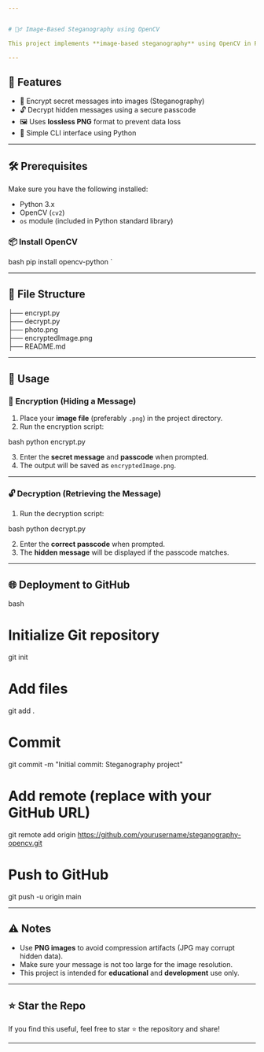 ```yaml
---


# 🕵‍♂ Image-Based Steganography using OpenCV

This project implements **image-based steganography** using OpenCV in Python. It allows users to **hide secret messages inside an image** and later **retrieve them with a passcode**.

---
```


## 🔐 Features

- 🔏 Encrypt secret messages into images (Steganography)
- 🔓 Decrypt hidden messages using a secure passcode
- 🖼 Uses **lossless PNG** format to prevent data loss
- 🧩 Simple CLI interface using Python

---

## 🛠 Prerequisites

Make sure you have the following installed:

- Python 3.x
- OpenCV (`cv2`)
- `os` module (included in Python standard library)

### 📦 Install OpenCV

bash
pip install opencv-python
`

---

## 📁 File Structure


├── encrypt.py              
├── decrypt.py              
├── photo.png               
├── encryptedImage.png      
├── README.md               


---

## 🚀 Usage

### 🔐 Encryption (Hiding a Message)

1. Place your **image file** (preferably `.png`) in the project directory.
2. Run the encryption script:

bash
python encrypt.py


3. Enter the **secret message** and **passcode** when prompted.
4. The output will be saved as `encryptedImage.png`.

---

### 🔓 Decryption (Retrieving the Message)

1. Run the decryption script:

bash
python decrypt.py


2. Enter the **correct passcode** when prompted.
3. The **hidden message** will be displayed if the passcode matches.

---

## 🌐 Deployment to GitHub

bash
# Initialize Git repository
git init

# Add files
git add .

# Commit
git commit -m "Initial commit: Steganography project"

# Add remote (replace with your GitHub URL)
git remote add origin https://github.com/yourusername/steganography-opencv.git

# Push to GitHub
git push -u origin main


---

## ⚠ Notes

* Use **PNG images** to avoid compression artifacts (JPG may corrupt hidden data).
* Make sure your message is not too large for the image resolution.
* This project is intended for **educational** and **development** use only.


---

## ⭐ Star the Repo

If you find this useful, feel free to star ⭐ the repository and share!



---
